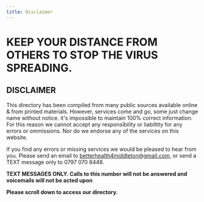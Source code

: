 ```yaml
---
title: Disclaimer
---
```


# KEEP YOUR DISTANCE FROM OTHERS TO STOP THE VIRUS SPREADING.

## DISCLAIMER

This directory has been compiled from many 
public sources available online & from printed
materials. However, services come and go, some just
change name without notice.  it's impossible to 
maintain 100% correct information.  For this reason we
cannot accept any responsibility or liabiltity for any
errors or ommissions. Nor do we endorse any of the
services on this website.

If you find any errors or missing services we would be
pleased to hear from you. Please send an email to
[betterhealth4middleton@gmail.com](mailto:betterhealth4middleton@gmail.com), or send a
TEXT message only to 0797 070 8448.

**TEXT MESSAGES ONLY. Calls to this number will not be
answered and voicemails will not be acted upon**

**Please scroll down to access our directory.**
